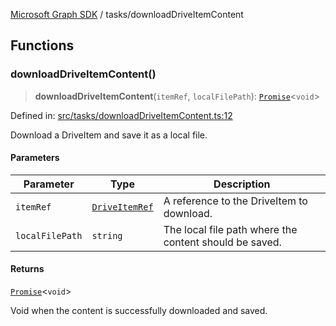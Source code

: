 [Microsoft Graph SDK](../README.md) / tasks/downloadDriveItemContent

## Functions

### downloadDriveItemContent()

> **downloadDriveItemContent**(`itemRef`, `localFilePath`): [`Promise`](https://developer.mozilla.org/docs/Web/JavaScript/Reference/Global_Objects/Promise)\<`void`\>

Defined in: [src/tasks/downloadDriveItemContent.ts:12](https://github.com/Future-Secure-AI/microsoft-graph/blob/main/src/tasks/downloadDriveItemContent.ts#L12)

Download a DriveItem and save it as a local file.

#### Parameters

| Parameter | Type | Description |
| ------ | ------ | ------ |
| `itemRef` | [`DriveItemRef`](../DriveItemRef.md#driveitemref) | A reference to the DriveItem to download. |
| `localFilePath` | `string` | The local file path where the content should be saved. |

#### Returns

[`Promise`](https://developer.mozilla.org/docs/Web/JavaScript/Reference/Global_Objects/Promise)\<`void`\>

Void when the content is successfully downloaded and saved.
